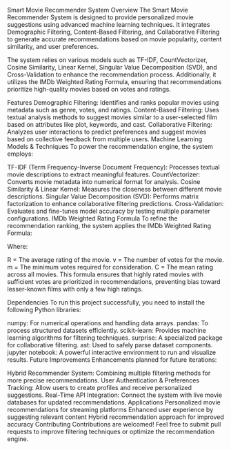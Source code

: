Smart Movie Recommender System
Overview
The Smart Movie Recommender System is designed to provide personalized movie suggestions using advanced machine learning techniques. It integrates Demographic Filtering, Content-Based Filtering, and Collaborative Filtering to generate accurate recommendations based on movie popularity, content similarity, and user preferences.

The system relies on various models such as TF-IDF, CountVectorizer, Cosine Similarity, Linear Kernel, Singular Value Decomposition (SVD), and Cross-Validation to enhance the recommendation process. Additionally, it utilizes the IMDb Weighted Rating Formula, ensuring that recommendations prioritize high-quality movies based on votes and ratings.

Features
Demographic Filtering: Identifies and ranks popular movies using metadata such as genre, votes, and ratings.
Content-Based Filtering: Uses textual analysis methods to suggest movies similar to a user-selected film based on attributes like plot, keywords, and cast.
Collaborative Filtering: Analyzes user interactions to predict preferences and suggest movies based on collective feedback from multiple users.
Machine Learning Models & Techniques
To power the recommendation engine, the system employs:

TF-IDF (Term Frequency-Inverse Document Frequency): Processes textual movie descriptions to extract meaningful features.
CountVectorizer: Converts movie metadata into numerical format for analysis.
Cosine Similarity & Linear Kernel: Measures the closeness between different movie descriptions.
Singular Value Decomposition (SVD): Performs matrix factorization to enhance collaborative filtering predictions.
Cross-Validation: Evaluates and fine-tunes model accuracy by testing multiple parameter configurations.
IMDb Weighted Rating Formula
To refine the recommendation ranking, the system applies the IMDb Weighted Rating Formula:



Where:

R = The average rating of the movie.
v = The number of votes for the movie.
m = The minimum votes required for consideration.
C = The mean rating across all movies.
This formula ensures that highly rated movies with sufficient votes are prioritized in recommendations, preventing bias toward lesser-known films with only a few high ratings.

Dependencies
To run this project successfully, you need to install the following Python libraries:

numpy: For numerical operations and handling data arrays.
pandas: To process structured datasets efficiently.
scikit-learn: Provides machine learning algorithms for filtering techniques.
surprise: A specialized package for collaborative filtering.
ast: Used to safely parse dataset components.
jupyter notebook: A powerful interactive environment to run and visualize results.
Future Improvements
Enhancements planned for future iterations:

Hybrid Recommender System: Combining multiple filtering methods for more precise recommendations.
User Authentication & Preferences Tracking: Allow users to create profiles and receive personalized suggestions.
Real-Time API Integration: Connect the system with live movie databases for updated recommendations.
Applications
Personalized movie recommendations for streaming platforms
Enhanced user experience by suggesting relevant content
Hybrid recommendation approach for improved accuracy
Contributing
Contributions are welcomed! Feel free to submit pull requests to improve filtering techniques or optimize the recommendation engine.
